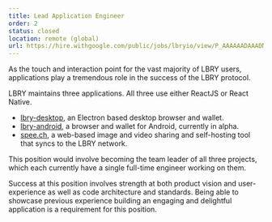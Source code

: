 ```yaml
---
title: Lead Application Engineer
order: 2
status: closed
location: remote (global)
url: https://hire.withgoogle.com/public/jobs/lbryio/view/P_AAAAAADAAADNhIbg93Flmj?trackingTag=joinUs
---
```

As the touch and interaction point for the vast majority of LBRY users, applications play a tremendous role in the success of the LBRY protocol.

LBRY maintains three applications. All three use either ReactJS or React Native.

  - [lbry-desktop](http://github.com/lbryio/lbry-app), an Electron based desktop browser and wallet.
  - [lbry-android](https://github.com/lbryio/lbry-android), a browser and wallet for Android, currently in alpha.
  - [spee.ch](https://github.com/lbryio/spee.ch), a web-based image and video sharing and self-hosting tool that syncs to the LBRY network.

This position would involve becoming the team leader of all three projects, which each currently have a single full-time engineer working on them.    

Success at this position involves strength at both product vision and user-experience as well as code architecture and standards. Being able to showcase previous experience building an engaging and delightful application is a requirement for this position.
